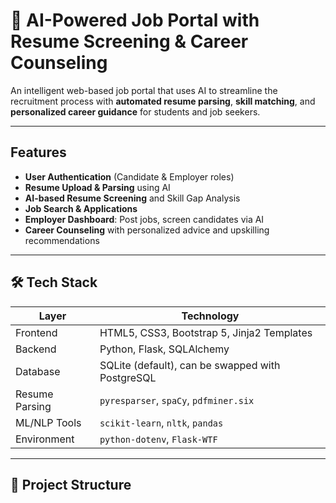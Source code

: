 # 🧠 AI-Powered Job Portal with Resume Screening & Career Counseling

An intelligent web-based job portal that uses AI to streamline the recruitment process with **automated resume parsing**, **skill matching**, and **personalized career guidance** for students and job seekers.

---

## Features

- **User Authentication** (Candidate & Employer roles)
- **Resume Upload & Parsing** using AI
- **AI-based Resume Screening** and Skill Gap Analysis
- **Job Search & Applications**
- **Employer Dashboard**: Post jobs, screen candidates via AI
- **Career Counseling** with personalized advice and upskilling recommendations

---

## 🛠️ Tech Stack

| Layer           | Technology                               |
|----------------|-------------------------------------------|
| Frontend        | HTML5, CSS3, Bootstrap 5, Jinja2 Templates |
| Backend         | Python, Flask, SQLAlchemy                |
| Database        | SQLite (default), can be swapped with PostgreSQL |
| Resume Parsing  | `pyresparser`, `spaCy`, `pdfminer.six`   |
| ML/NLP Tools    | `scikit-learn`, `nltk`, `pandas`         |
| Environment     | `python-dotenv`, `Flask-WTF`             |

---
## 📁 Project Structure


